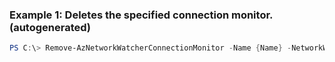 
### Example 1: Deletes the specified connection monitor. (autogenerated)
```powershell
PS C:\> Remove-AzNetworkWatcherConnectionMonitor -Name {Name} -NetworkWatcherName {NetworkWatcherName} -ResourceGroupName MyResourceGroup


